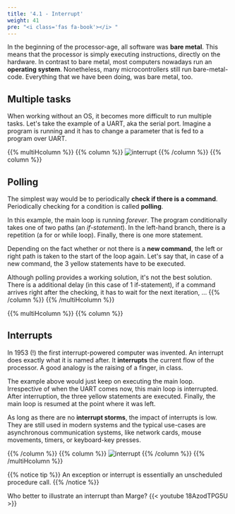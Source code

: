 ```yaml
---
title: '4.1 - Interrupt'
weight: 41
pre: "<i class='fas fa-book'></i> "
---
```


In the beginning of the processor-age, all software was **bare metal**. This means that the processor is simply executing instructions, directly on the hardware. In contrast to bare metal, most computers nowadays run an **operating system**. Nonetheless, many microcontrollers still run bare-metal-code. Everything that we have been doing, was bare metal, too.


## Multiple tasks

When working without an OS, it becomes more difficult to run multiple tasks. Let's take the example of a UART, aka the serial port. Imagine a program is running and it has to change a parameter that is fed to a program over UART.

{{% multiHcolumn %}}
{{% column %}}
![interrupt](/img/40/flow.png)
{{% /column %}}
{{% column %}}
## Polling

The simplest way would be to periodically **check if there is a command**. Periodically checking for a condition is called **polling**.

In this example, the main loop is running *forever*. The program conditionally takes one of two paths (an *if-statement*). In the left-hand branch, there is a repetition (a for or while loop). Finally, there is one more statement. 

Depending on the fact whether or not there is a **new command**, the left or right path is taken to the start of the loop again. Let's say that, in case of a new command, the 3 yellow statements have to be executed.

Although polling provides a working solution, it's not the best solution. There is a additional delay (in this case of 1 if-statement), if a command arrives right after the checking, it has to wait for the next iteration, ...
{{% /column %}}
{{% /multiHcolumn %}}

{{% multiHcolumn %}}
{{% column %}}
## Interrupts

In 1953 (!) the first interrupt-powered computer was invented. An interrupt does exactly what it is named after. It **interrupts** the current flow of the processor. A good analogy is the raising of a finger, in class.

The example above would just keep on executing the main loop. Irrespective of when the UART comes now, this main loop is interrupted. After interruption, the three yellow statements are executed. Finally, the main loop is resumed at the point where it was left.

As long as there are no **interrupt storms**, the impact of interrupts is low. They are still used in modern systems and the typical use-cases are asynchronous communication systems, like network cards, mouse movements, timers, or keyboard-key presses.

{{% /column %}}
{{% column %}}
![interrupt](/img/40/interrupt.png)
{{% /column %}}
{{% /multiHcolumn %}}


<!-- Different types for notices are: info (yellow), tip (green), warning (red), note (blue)-->
{{% notice tip %}}
An exception or interrupt is essentially an unscheduled procedure call.
{{% /notice %}}

Who better to illustrate an interrupt than Marge?
{{< youtube 18AzodTPG5U >}}
